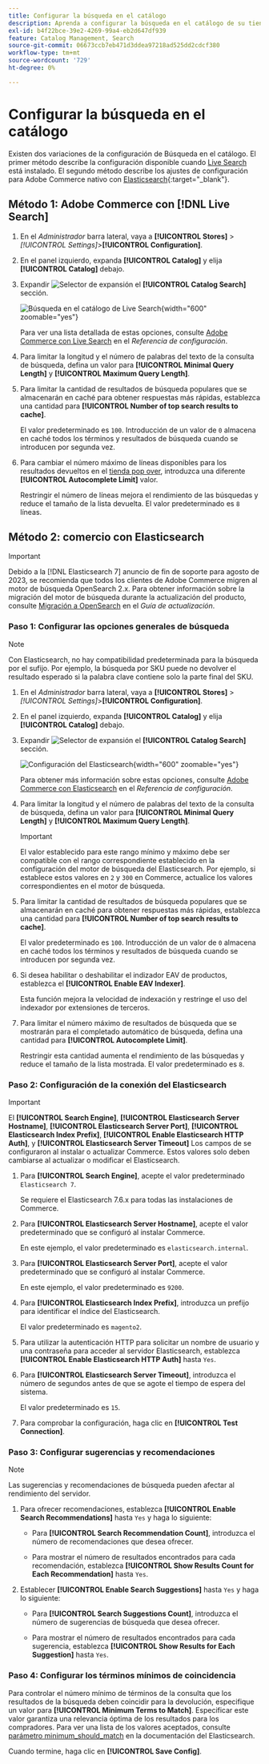 ```yaml
---
title: Configurar la búsqueda en el catálogo
description: Aprenda a configurar la búsqueda en el catálogo de su tienda.
exl-id: b4f22bce-39e2-4269-99a4-eb2d647df939
feature: Catalog Management, Search
source-git-commit: 06673ccb7eb471d3ddea97218ad525dd2cdcf380
workflow-type: tm+mt
source-wordcount: '729'
ht-degree: 0%

---
```


# Configurar la búsqueda en el catálogo

Existen dos variaciones de la configuración de Búsqueda en el catálogo. El primer método describe la configuración disponible cuando [Live Search](https://experienceleague.adobe.com/docs/commerce-merchant-services/live-search/overview.html) está instalado. El segundo método describe los ajustes de configuración para Adobe Commerce nativo con [Elasticsearch][1]{:target=&quot;_blank&quot;}.

## Método 1: Adobe Commerce con [!DNL Live Search]

1. En el _Administrador_ barra lateral, vaya a **[!UICONTROL Stores]** > _[!UICONTROL Settings]_>**[!UICONTROL Configuration]**.

1. En el panel izquierdo, expanda **[!UICONTROL Catalog]** y elija **[!UICONTROL Catalog]** debajo.

1. Expandir ![Selector de expansión](../assets/icon-display-expand.png) el **[!UICONTROL Catalog Search]** sección.

   ![Búsqueda en el catálogo de Live Search](../configuration-reference/catalog/assets/catalog-search-live-search.png){width="600" zoomable="yes"}

   Para ver una lista detallada de estas opciones, consulte [Adobe Commerce con Live Search](../configuration-reference/catalog/catalog.md#adobe-commerce-with-live-search) en el _Referencia de configuración_.

1. Para limitar la longitud y el número de palabras del texto de la consulta de búsqueda, defina un valor para **[!UICONTROL Minimal Query Length]** y **[!UICONTROL Maximum Query Length]**.

1. Para limitar la cantidad de resultados de búsqueda populares que se almacenarán en caché para obtener respuestas más rápidas, establezca una cantidad para **[!UICONTROL Number of top search results to cache]**.

   El valor predeterminado es `100`. Introducción de un valor de `0` almacena en caché todos los términos y resultados de búsqueda cuando se introducen por segunda vez.

1. Para cambiar el número máximo de líneas disponibles para los resultados devueltos en el [tienda pop over](https://experienceleague.adobe.com/docs/commerce-merchant-services/live-search/live-search-storefront/quick-tour.html), introduzca una diferente **[!UICONTROL Autocomplete Limit]** valor.

   Restringir el número de líneas mejora el rendimiento de las búsquedas y reduce el tamaño de la lista devuelta. El valor predeterminado es `8` líneas.

## Método 2: comercio con Elasticsearch

>[!IMPORTANT]
>
>Debido a la [!DNL Elasticsearch 7] anuncio de fin de soporte para agosto de 2023, se recomienda que todos los clientes de Adobe Commerce migren al motor de búsqueda OpenSearch 2.x. Para obtener información sobre la migración del motor de búsqueda durante la actualización del producto, consulte [Migración a OpenSearch](https://experienceleague.adobe.com/docs/commerce-operations/upgrade-guide/prepare/opensearch-migration.html) en el _Guía de actualización_.

### Paso 1: Configurar las opciones generales de búsqueda

>[!NOTE]
>
>Con Elasticsearch, no hay compatibilidad predeterminada para la búsqueda por el sufijo. Por ejemplo, la búsqueda por SKU puede no devolver el resultado esperado si la palabra clave contiene solo la parte final del SKU.

1. En el _Administrador_ barra lateral, vaya a **[!UICONTROL Stores]** > _[!UICONTROL Settings]_>**[!UICONTROL Configuration]**.

1. En el panel izquierdo, expanda **[!UICONTROL Catalog]** y elija **[!UICONTROL Catalog]** debajo.

1. Expandir ![Selector de expansión](../assets/icon-display-expand.png) el **[!UICONTROL Catalog Search]** sección.

   ![Configuración del Elasticsearch](../configuration-reference/catalog/assets/catalog-search-elasticsearch.png){width="600" zoomable="yes"}

   Para obtener más información sobre estas opciones, consulte [Adobe Commerce con Elasticsearch](../configuration-reference/catalog/catalog.md#adobe-commerce-with-elasticsearch) en el _Referencia de configuración_.

1. Para limitar la longitud y el número de palabras del texto de la consulta de búsqueda, defina un valor para **[!UICONTROL Minimal Query Length]** y **[!UICONTROL Maximum Query Length]**.

   >[!IMPORTANT]
   >
   >El valor establecido para este rango mínimo y máximo debe ser compatible con el rango correspondiente establecido en la configuración del motor de búsqueda del Elasticsearch. Por ejemplo, si establece estos valores en `2` y `300` en Commerce, actualice los valores correspondientes en el motor de búsqueda.

1. Para limitar la cantidad de resultados de búsqueda populares que se almacenarán en caché para obtener respuestas más rápidas, establezca una cantidad para **[!UICONTROL Number of top search results to cache]**.

   El valor predeterminado es `100`. Introducción de un valor de `0` almacena en caché todos los términos y resultados de búsqueda cuando se introducen por segunda vez.

1. Si desea habilitar o deshabilitar el indizador EAV de productos, establezca el **[!UICONTROL Enable EAV Indexer]**.

   Esta función mejora la velocidad de indexación y restringe el uso del indexador por extensiones de terceros.

1. Para limitar el número máximo de resultados de búsqueda que se mostrarán para el completado automático de búsqueda, defina una cantidad para **[!UICONTROL Autocomplete Limit]**.

   Restringir esta cantidad aumenta el rendimiento de las búsquedas y reduce el tamaño de la lista mostrada. El valor predeterminado es `8`.

### Paso 2: Configuración de la conexión del Elasticsearch

>[!IMPORTANT]
>
>El **[!UICONTROL Search Engine]**, **[!UICONTROL Elasticsearch Server Hostname]**, **[!UICONTROL Elasticsearch Server Port]**, **[!UICONTROL Elasticsearch Index Prefix]**, **[!UICONTROL Enable Elasticsearch HTTP Auth]**, y **[!UICONTROL Elasticsearch Server Timeout]** Los campos de se configuraron al instalar o actualizar Commerce. Estos valores solo deben cambiarse al actualizar o modificar el Elasticsearch.

1. Para **[!UICONTROL Search Engine]**, acepte el valor predeterminado `Elasticsearch 7`.

   Se requiere el Elasticsearch 7.6.x para todas las instalaciones de Commerce.

1. Para **[!UICONTROL Elasticsearch Server Hostname]**, acepte el valor predeterminado que se configuró al instalar Commerce.

   En este ejemplo, el valor predeterminado es `elasticsearch.internal`.

1. Para **[!UICONTROL Elasticsearch Server Port]**, acepte el valor predeterminado que se configuró al instalar Commerce.

   En este ejemplo, el valor predeterminado es `9200`.

1. Para **[!UICONTROL Elasticsearch Index Prefix]**, introduzca un prefijo para identificar el índice del Elasticsearch.

   El valor predeterminado es `magento2`.

1. Para utilizar la autenticación HTTP para solicitar un nombre de usuario y una contraseña para acceder al servidor Elasticsearch, establezca **[!UICONTROL Enable Elasticsearch HTTP Auth]** hasta `Yes`.

1. Para **[!UICONTROL Elasticsearch Server Timeout]**, introduzca el número de segundos antes de que se agote el tiempo de espera del sistema.

   El valor predeterminado es `15`.

1. Para comprobar la configuración, haga clic en **[!UICONTROL Test Connection]**.

### Paso 3: Configurar sugerencias y recomendaciones

>[!NOTE]
>
>Las sugerencias y recomendaciones de búsqueda pueden afectar al rendimiento del servidor.

1. Para ofrecer recomendaciones, establezca **[!UICONTROL Enable Search Recommendations]** hasta `Yes` y haga lo siguiente:

   - Para **[!UICONTROL Search Recommendation Count]**, introduzca el número de recomendaciones que desea ofrecer.

   - Para mostrar el número de resultados encontrados para cada recomendación, establezca **[!UICONTROL Show Results Count for Each Recommendation]** hasta `Yes`.

1. Establecer **[!UICONTROL Enable Search Suggestions]** hasta `Yes` y haga lo siguiente:

   - Para **[!UICONTROL Search Suggestions Count]**, introduzca el número de sugerencias de búsqueda que desea ofrecer.

   - Para mostrar el número de resultados encontrados para cada sugerencia, establezca **[!UICONTROL Show Results for Each Suggestion]** hasta `Yes`.

### Paso 4: Configurar los términos mínimos de coincidencia

Para controlar el número mínimo de términos de la consulta que los resultados de la búsqueda deben coincidir para la devolución, especifique un valor para **[!UICONTROL Minimum Terms to Match]**. Especificar este valor garantiza una relevancia óptima de los resultados para los compradores. Para ver una lista de los valores aceptados, consulte [parámetro minimum_should_match](https://www.elastic.co/guide/en/elasticsearch/reference/current/query-dsl-minimum-should-match.html) en la documentación del Elasticsearch.

Cuando termine, haga clic en **[!UICONTROL Save Config]**.

[1]: https://experienceleague.adobe.com/docs/commerce-operations/installation-guide/prerequisites/search-engine/overview.html
[2]: https://experienceleague.adobe.com/docs/commerce-operations/configuration-guide/search/overview-search.html
